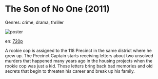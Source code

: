 # The Son of No One (2011)

Genres: crime, drama, thriller

![poster](http://image.tmdb.org/t/p/w500/9FjamK28WyTvWkMTrRuFn0eqnDr.jpg)

en:
  [720p](magnet:?xt=urn:btih:3CD4F68520111DBC753754A33724319675782AF6&tr=udp://glotorrents.pw:6969/announce&tr=udp://tracker.opentrackr.org:1337/announce&tr=udp://torrent.gresille.org:80/announce&tr=udp://tracker.openbittorrent.com:80&tr=udp://tracker.coppersurfer.tk:6969&tr=udp://tracker.leechers-paradise.org:6969&tr=udp://p4p.arenabg.ch:1337&tr=udp://tracker.internetwarriors.net:1337)
  


A rookie cop is assigned to the 118 Precinct in the same district where he grew up. The Precinct Captain starts receiving letters about two unsolved murders that happened many years ago in the housing projects when the rookie cop was just a kid. These letters bring back bad memories and old secrets that begin to threaten his career and break up his family.